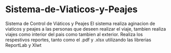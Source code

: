 # Sistema-de-Viaticos-y-Peajes
Sistema de Control  de Viáticos y Peajes
El sistema realiza aginacion de viaticos y peajes a las personas que deseen realizar el viaje, tambien realiza viajes como interior del pais como tambien al exterior. 
Realiza los respestivos reportes, tanto como el .pdf y .xlsx utilizando las librerias ReportLab y Xlwt
